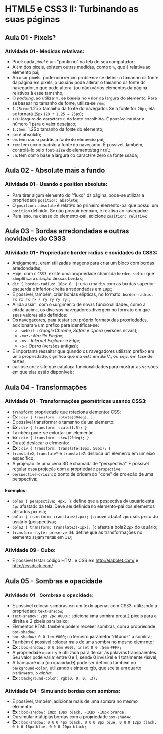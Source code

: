 # HTML5 e CSS3 II: Turbinando as suas páginas

## Aula 01 - Pixels?

### Atividade 01 - Medidas relativas:

- Pixel: cada *pixel* é um "pontinho" na tela do seu computador;
- Além dos pixels, existem outras medidas, como o `%`, que é relativa ao elemento pai;
- Ao usar pixels, pode ocorrer um problema: se definir o tamanho da fonte da página em pixels, o usuário pode alterar o tamanho da fonte do navegador, o que pode alterar (ou não) vários elementos da página relativos à esse tamanho;
- O *padding*, ao utilizar `%`, se baseia no valor da largura do elemento. Para se basear no tamanho de fonte, utiliza-se `rem`;
- `1.25rem`: 1.25 x tamanho da fonte do navegador. Se a fonte for `20px`, ela se tornará `25px` (`20 * 1.25 = 25px`);
- `1ch`: largura do caractere `0` da fonte escolhida. É possível mudar o número 1 para o valor desejado;
- `1.25em`: 1.25 x tamanho da fonte do elemento;
- `px`: é absoluto;
- `em`: tem como padrão a fonte do elemento pai;
- `rem`: tem como padrão a fonte do navegador. É possível, também, controlá-lo pelo `font-size` do elemento/tag `html`;
- `ch`: tem como base a largura do caractere zero da fonte usada;


## Aula 02 - Absolute mais a fundo

### Atividade 01 - Usando o position absolute:

- Para tirar algum elemento do "fluxo" da página, pode-se utilizar a propriedade `position: absolute`;
- O `position: absolute` é relativo ao primeiro elemento-pai que possui um `position` definido. Se não possuir nenhum, é relativo ao navegador;
- Para isso, na classe do elemento-pai, adicione `position: relative`;


## Aula 03 - Bordas arredondadas e outras novidades do CSS3

### Atividade 01 - Propriedade border radius e novidades do CSS3:

- Antigamente, eram utilizadas imagens para criar um bloco com bordas arredondadas;
- Hoje, com o `CSS3`, existe uma propriedade chamada `border-radius` que simplifica a criação dessas bordas;
- `div { border-radius: 10px 0; }`: cria uma `div` com as bordas superior-esquerda e inferior-direita arredondadas em `10px`;
- É possível, também, criar bordas elípticas, no formato: `border-radius: rx rx rx rx / ry ry ry ry;`;
- Ainda assim, com o surgimento de novas funcionalidades, como a citada acima, os diversos navegadores divergem no formato em que seus valores são definidos;
- Os navegadores, para testar seu próprio formato das propriedades, adicionaram um prefixo para identificar-se:
  - `-webkit-`: *Google Chrome*, *Safari* e *Opera* (versões novas);
  - `-moz-`: *Mozilla Firefox*;
  - `-ms-`: *Internet Explorer* e *Edge*;
  - `-o-`: *Opera* (versões antigas);
- É importante ressaltar que quando os navegadores utilizam prefixo em uma propriedade, significa que ela está em *BETA*, ou seja, em fase de testes;
- <a>caniuse.com</a>: site que cataloga funcionalidades para mostrar as versões em que elas estão disponíveis;


## Aula 04 - Transformações

### Atividade 01 - Transformações geométricas usando CSS3:

- `transform`: propriedade que rotaciona elementos CSS;
- **Ex.:** `div { transform: rotate(30deg); }`
- É possível transformar o tamanho de um elemento:
- **Ex.:** `div { transform: scale(1.5); }`
- Também pode-se entortar um elemento:
- **Ex.:** `div { transform: skew(20deg); }`
- Ou até deslocar o elemento:
- **Ex.:** `div { transform: translate(10px, 50px); }`
- `translateX`, `translateY` e `translateZ`: desloca um elemento em um eixo específico;
- A projeção de uma cena 3D é chamada de "perspectiva". É possível regular essa projeção com a propriedade `perspective`;
- `perspective-origin`: o ponto de origem do "cone" de projeção de uma perspectiva;

#### Exemplos:

- `bolas { perspective: 4px; }`: define que a pespectiva do usuário está `4px` afastado da tela. Deve ser definida no elemento-pai dos elementos afetados por ela;
- `bola1 { transform: translateZ(2px); }`: move a bola1 `2px` mais perto do usuário (perspectiva);
- `bola2 { transform: translateZ(-1px); }`: afasta a bola2 `2px` do usuário;
- `transform-style: preserve-3d`: define que as transformações no elemento sejam feitas em 3D;

### Atividade 09 - Cubo:

- É possível testar código HTML e CSS em http://dabblet.com/ e http://cssdeck.com/


## Aula 05 - Sombras e opacidade

### Atividade 01 - Sombras e opacidade:

- É possível colocar sombras em um texto apenas com CSS3, utilizando a propriedade `text-shadow`;
- `text-shadow: 2px 2px #000;`: adiciona uma sombra preta 2 pixels para a direita e 2 pixels para baixo;
- Elementos HTML também podem receber sombras, com a propriedade `box-shadow`;
- `box-shadow: 0 0 1em #000;`: o terceiro parâmetro "difunde" a sombra;
- Também é possível colocar mais de uma sombra no mesmo elemento;
- **Ex.:** `box-shadow: 0 0 1em #000, inset 0 0 .5em #FFF;`
- A propriedade `opacity` é utilizada para deixar as palavras transparentes. Seu valor pode variar entre 0 e 1, sendo 0 invisível e 1 totalmente visível;
- A transparência (ou opacidade) pode ser definida também no `background-color`, utilizando a sintaxe rgb, que aceita um quarto parâmetro, o *alpha*:
- **Ex.:** `background-color: rgb(0, 0, 0, .3);`

### Atividade 04 - Simulando bordas com sombras:

- É possível, também, adicionar mais de uma sombra no mesmo elemento:
- **Ex.:** `box-shadow: 10px 10px black, -10px -10px orange;`
- Ou simular múltiplas bordas com a propriedade `box-shadow`:
- **Ex.:** ```box-shadow: 0 0 0 4px black,
            0 0 0 8px blue,
            0 0 0 12px black,
            0 0 0 16px blue,
            0 0 0 20px black;```
